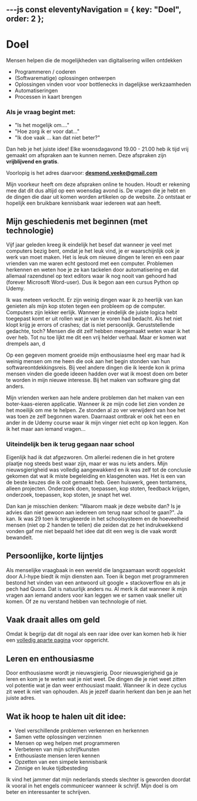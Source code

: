 ---js
const eleventyNavigation = {
	key: "Doel",
	order: 2
};
---
# Doel

Mensen helpen die de mogelijkheden van digitalisering willen ontdekken

* Programmeren / coderen
* (Softwarematige) oplossingen ontwerpen
* Oplossingen vinden voor voor bottlenecks in dagelijkse werkzaamheden
* Automatiseringen
* Processen in kaart brengen

### Als je vraag begint met: 

* "Is het mogelijk om...."
* "Hoe zorg ik er voor dat..."
* "Ik doe vaak ... kan dat niet beter?"

Dan heb je het juiste idee! Elke woensdagavond 19.00 - 21.00 heb ik tijd vrij gemaakt om afspraken aan te kunnen nemen. Deze afspraken zijn **vrijblijvend en gratis**. 

Voorlopig is het adres daarvoor: **desmond.veeke@gmail.com**

<!-- Google Calendar Appointment Scheduling begin -->
<link href="https://calendar.google.com/calendar/scheduling-button-script.css" rel="stylesheet">
<script src="https://calendar.google.com/calendar/scheduling-button-script.js" async></script>
<script>
(function() {
  var target = document.currentScript;
  window.addEventListener('load', function() {
    calendar.schedulingButton.load({
      url: 'https://calendar.google.com/calendar/appointments/schedules/AcZssZ2YD61VLEBl-9BrU1NNDGJA8LVMlp2dhKa5HKWjOi-lUgZxl9Qq4TygNnV0o6Ym33M2MbJkWXR4?gv=true',
      color: '#039BE5',
      label: 'Boek een afspraak',
      target,
    });
  });
})();
</script>
<!-- end Google Calendar Appointment Scheduling -->

Mijn voorkeur heeft om deze afspraken online te houden. Houdt er rekening mee dat dit dus altijd op een woensdag avond is.
De vragen die je hebt en de dingen die daar uit komen worden artikelen op de website. Zo ontstaat er hopelijk een bruikbare kennisbank waar iedereen wat aan heeft. 


## Mijn geschiedenis met beginnen (met technologie)
Vijf jaar geleden kreeg ik eindelijk het besef dat wanneer je veel met computers bezig bent, omdat je het leuk vind, je er waarschijnlijk ook je werk van moet maken. Het is leuk om nieuwe dingen te leren en een paar vrienden van me waren echt gestoord met een computer. Problemen herkennen en weten hoe je ze kan tackelen door automatisering en dat allemaal razendsnel op text editors waar ik nog nooit van gehoord had (forever Microsoft Word-user). Dus ik begon aan een cursus Python op Udemy.

Ik was meteen verkocht.
Er zijn weinig dingen waar ik zo heerlijk van kan genieten als mijn kop stoten tegen een probleem op de computer. Computers zijn lekker eerlijk. Wanneer je eindelijk de juiste logica hebt toegepast komt er uit rollen wat je van te voren had bedacht. Als het niet klopt krijg je errors of crashes; dat is niet persoonlijk. Geruststellende gedachte, toch? Mensen die dit zelf hebben meegemaakt weten waar ik het over heb.
Tot nu toe lijkt me dit een vrij helder verhaal. Maar er komen wat drempels aan, d

Op een gegeven moment groeide mijn enthousiasme heel erg maar had ik weinig mensen om me heen die ook aan het begin stonden van hun softwareontdekkingsreis. Bij veel andere dingen die ik leerde kon ik prima mensen vinden die goede ideeen hadden over wat ik moest doen om beter te worden in mijn nieuwe interesse. Bij het maken van software ging dat anders.

Mijn vrienden werken aan hele andere problemen dan het maken van een boter-kaas-eieren applicatie. Wanneer ik ze mijn code liet zien vonden ze het moeilijk om me te helpen. Ze stonden al zo ver verwijderd van hoe het was toen ze zelf begonnen waren. Daarnaast ontbrak er ook het een en ander in de Udemy course waar ik mijn vinger niet echt op kon leggen. Kon ik het maar aan iemand vragen...

### Uiteindelijk ben ik terug gegaan naar school
Eigenlijk had ik dat afgezworen. Om allerlei redenen die in het grotere plaatje nog steeds best waar zijn, maar er was nu iets anders. Mijn nieuwsgierigheid was volledig aangewakkerd en ik was zelf tot de conclusie gekomen dat wat ik miste begeleiding en klasgenoten was. Het is een van de beste keuzes die ik ooit gemaakt heb. Geen huiswerk, geen tentamens, alleen projecten. Onderzoek doen, toepassen, kop stoten, feedback krijgen, onderzoek, toepassen, kop stoten, je snapt het wel.

Dan kan je misschien denken: "Waarom maak je deze website dan? Is je advies dan niet gewoon aan iedereen om terug naar school te gaan?". Ja kan. Ik was 29 toen ik terugkeerde in het schoolsysteem en de hoeveelheid mensen (niet op 2 handen te tellen) die zeiden dat ze het indrukwekkend vonden gaf me niet bepaald het idee dat dit een weg is die vaak wordt bewandelt. 


## Persoonlijke, korte lijntjes
Als menselijke vraagbaak in een wereld die langzaamaan wordt opgeslokt door A.I-hype biedt ik mijn diensten aan. Toen ik begon met programmeren bestond het vinden van een antwoord uit google + stackoverflow en als je pech had Quora. Dat is natuurlijk anders nu. Al merk ik dat wanneer ik mijn vragen aan iemand anders voor kan leggen we er samen vaak sneller uit komen. Of ze nu verstand hebben van technologie of niet.

## Vaak draait alles om geld
Omdat ik begrijp dat dit nogal als een raar idee over kan komen heb ik hier een <a href="./geld.md">volledig aparte pagina</a> voor opgericht. 

## Leren en enthousiasme
Door enthousiasme wordt je nieuwsgierig. Door nieuwsgierigheid ga je leren en kom je te weten wat je niet weet. De dingen die je niet weet zitten vol potentie wat je dan weer enthousiast maakt. Wanneer ik in deze cyclus zit weet ik niet van ophouden. Als je jezelf daarin herkent dan ben je aan het juiste adres.

## Wat ik hoop te halen uit dit idee:

* Veel verschillende problemen verkennen en herkennen
* Samen vette oplossingen verzinnen
* Mensen op weg helpen met programmeren
* Verbeteren van mijn schrijfkunsten
* Enthousiaste mensen leren kennen
* Opzetten van een simpele kennisbank
* Zinnige en leuke tijdbesteding

Ik vind het jammer dat mijn nederlands steeds slechter is geworden doordat ik vooral in het engels communiceer wanneer ik schrijf. Mijn doel is om beter en interessanter te schrijven.